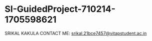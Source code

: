 # SI-GuidedProject-710214-1705598621

SRIKAL KAKULA
CONTACT ME: srikal.21bce7457@vitapstudent.ac.in


